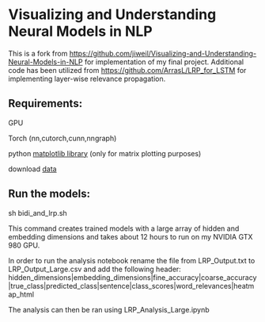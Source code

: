 # Visualizing and Understanding Neural Models in NLP
This is a fork from https://github.com/jiweil/Visualizing-and-Understanding-Neural-Models-in-NLP for implementation of my final project. Additional code has been utilized from https://github.com/ArrasL/LRP_for_LSTM for implementing layer-wise relevance propagation.

## Requirements:
GPU

Torch (nn,cutorch,cunn,nngraph)

python [matplotlib library](http://matplotlib.org/users/installing.html) (only for matrix plotting purposes)

download [data](http://cs.stanford.edu/~bdlijiwei/visual_data.tar)

## Run the models:

sh bidi_and_lrp.sh 

This command creates trained models with a large array of hidden and embedding dimensions and takes about 12 hours to run on my NVIDIA GTX 980 GPU.

In order to run the analysis notebook rename the file from LRP_Output.txt to LRP_Output_Large.csv and add the following header:
hidden_dimensions|embedding_dimensions|fine_accuracy|coarse_accuracy|true_class|predicted_class|sentence|class_scores|word_relevances|heatmap_html

The analysis can then be ran using LRP_Analysis_Large.ipynb
